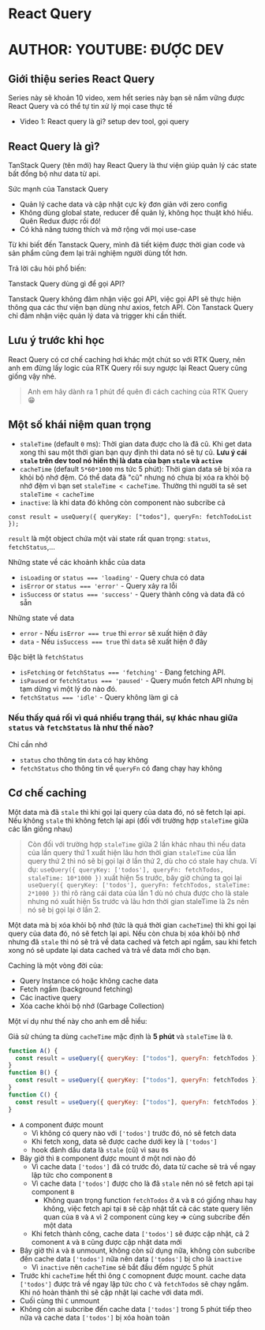 # React Query

# AUTHOR: YOUTUBE: ĐƯỢC DEV

## Giới thiệu series React Query

Series này sẽ khoản 10 video, xem hết series này bạn sẽ nắm vững được React Query và có thể tự tin xử lý mọi case thực tế

- Video 1: React query là gì? setup dev tool, gọi query

## React Query là gì?

TanStack Query (tên mới) hay React Query là thư viện giúp quản lý các state bất đồng bộ như data từ api.

Sức mạnh của Tanstack Query

- Quản lý cache data và cập nhật cực kỳ đơn giản với zero config
- Không dùng global state, reducer để quản lý, không học thuật khó hiểu. Quên Redux được rồi đó!
- Có khả năng tương thích và mở rộng với mọi use-case

Từ khi biết đến Tanstack Query, mình đã tiết kiệm được thời gian code và sản phẩm cũng đem lại trải nghiệm người dùng tốt hơn.

Trả lời câu hỏi phổ biến:

Tanstack Query dùng gì để gọi API?

Tanstack Query không đảm nhận việc gọi API, việc gọi API sẽ thực hiện thông qua các thư viện bạn dùng như axios, fetch API. Còn Tanstack Query chỉ đảm nhận việc quản lý data và trigger khi cần thiết.

## Lưu ý trước khi học

React Query có cơ chế caching hơi khác một chút so với RTK Query, nên anh em đừng lấy logic của RTK Query rồi suy ngược lại React Query cũng giống vậy nhé.

> Anh em hãy dành ra 1 phút để quên đi cách caching của RTK Query 😁

## Một số khái niệm quan trọng

- `staleTime` (default `0` ms): Thời gian data được cho là đã cũ. Khi get data xong thì sau một thời gian bạn quy định thì data nó sẽ tự cũ. **Lưu ý cái `stale` trên dev tool nó hiển thị là data của bạn `stale` và `active`**
- `cacheTime` (default `5*60*1000` ms tức 5 phút): Thời gian data sẽ bị xóa ra khỏi bộ nhớ đệm. Có thể data đã "cũ" nhưng nó chưa bị xóa ra khỏi bộ nhớ đệm vì bạn set `staleTime < cacheTime`. Thường thì người ta sẽ set `staleTime < cacheTime`
- `inactive`: là khi data đó không còn component nào subcribe cả

```tsx
const result = useQuery({ queryKey: ["todos"], queryFn: fetchTodoList });
```

`result` là một object chứa một vài state rất quan trọng: `status`, `fetchStatus`,...

Những state về các khoảnh khắc của data

- `isLoading` or `status === 'loading'` - Query chưa có data
- `isError` or `status === 'error'` - Query xảy ra lỗi
- `isSuccess` or `status === 'success'` - Query thành công và data đã có sẵn

Những state về data

- `error` - Nếu `isError === true` thì `error` sẽ xuất hiện ở đây
- `data` - Nếu `isSuccess === true` thì `data` sẽ xuất hiện ở đây

Đặc biệt là `fetchStatus`

- `isFetching` or `fetchStatus === 'fetching'` - Đang fetching API.
- `isPaused` or `fetchStatus === 'paused'` - Query muốn fetch API nhưng bị tạm dừng vì một lý do nào đó.
- `fetchStatus === 'idle'` - Query không làm gì cả

### Nếu thấy quá rối vì quá nhiều trạng thái, sự khác nhau giữa `status` và `fetchStatus` là như thế nào?

Chỉ cần nhớ

- `status` cho thông tin `data` có hay không
- `fetchStatus` cho thông tin về `queryFn` có đang chạy hay không

## Cơ chế caching

Một data mà đã `stale` thì khi gọi lại query của data đó, nó sẽ fetch lại api. Nếu không `stale` thì không fetch lại api (đối với trường hợp `staleTime` giữa các lần giống nhau)

> Còn đối với trường hợp `staleTime` giữa 2 lần khác nhau thì nếu data của lần query thứ 1 xuất hiện lâu hơn thời gian `staleTime` của lần query thứ 2 thì nó sẽ bị gọi lại ở lần thứ 2, dù cho có stale hay chưa.
> Ví dụ: `useQuery({ queryKey: ['todos'], queryFn: fetchTodos, staleTime: 10*1000 })` xuất hiện 5s trước, bây giờ chúng ta gọi lại `useQuery({ queryKey: ['todos'], queryFn: fetchTodos, staleTime: 2*1000 })` thì rõ ràng cái data của lần 1 dù nó chưa được cho là stale nhưng nó xuất hiện 5s trước và lâu hơn thời gian staleTime là 2s nên nó sẽ bị gọi lại ở lần 2.

Một data mà bị xóa khỏi bộ nhớ (tức là quá thời gian `cacheTime`) thì khi gọi lại query của data đó, nó sẽ fetch lại api. Nếu còn chưa bị xóa khỏi bộ nhớ nhưng đã `stale` thì nó sẽ trả về data cached và fetch api ngầm, sau khi fetch xong nó sẽ update lại data cached và trả về data mới cho bạn.

Caching là một vòng đời của:

- Query Instance có hoặc không cache data
- Fetch ngầm (background fetching)
- Các inactive query
- Xóa cache khỏi bộ nhớ (Garbage Collection)

Một ví dụ như thế này cho anh em dễ hiều:

Giả sử chúng ta dùng `cacheTime` mặc định là **5 phút** và `staleTime` là `0`.

```jsx
function A() {
  const result = useQuery({ queryKey: ["todos"], queryFn: fetchTodos });
}
function B() {
  const result = useQuery({ queryKey: ["todos"], queryFn: fetchTodos });
}
function C() {
  const result = useQuery({ queryKey: ["todos"], queryFn: fetchTodos });
}
```

- `A` component được mount
  - Vì không có query nào với `['todos']` trước đó, nó sẽ fetch data
  - Khi fetch xong, data sẽ được cache dưới key là `['todos']`
  - hook đánh dấu data là `stale` (cũ) vì sau `0`s
- Bây giờ thì `B` component được mount ở một nơi nào đó
  - Vì cache data `['todos']` đã có trước đó, data từ cache sẽ trả về ngay lập tức cho component `B`
  - Vì cache data `['todos']` được cho là đã `stale` nên nó sẽ fetch api tại component `B`
    - Không quan trọng function `fetchTodos` ở `A` và `B` có giống nhau hay không, việc fetch api tại `B` sẽ cập nhật tất cả các state query liên quan của `B` và `A` vì 2 component cùng key => cùng subcribe đến một data
  - Khi fetch thành công, cache data `['todos']` sẽ được cập nhật, cả 2 comonent `A` và `B` cũng được cập nhật data mới
- Bây giờ thì `A` và `B` unmount, không còn sử dụng nữa, không còn subcribe đến cache data `['todos']` nữa nên data `['todos']` bị cho là `inactive`
  - Vì `inactive` nên `cacheTime` sẽ bắt đầu đếm ngược 5 phút
- Trước khi `cacheTime` hết thì ông `C` comopnent được mount. cache data `['todos']` được trả về ngay lập tức cho `C` và `fetchTodos` sẽ chạy ngầm. Khi nó hoàn thành thì sẽ cập nhật lại cache với data mới.
- Cuối cùng thì `C` unmount
- Không còn ai subcribe đến cache data `['todos']` trong 5 phút tiếp theo nữa và cache data `['todos']` bị xóa hoàn toàn
